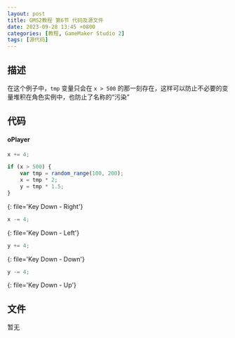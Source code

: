 ```yaml
---
layout: post
title: GMS2教程 第6节 代码及源文件
date: 2023-09-28 13:45 +0800
categories: [教程, GameMaker Studio 2]
tags: [源代码]
---
```


## 描述

在这个例子中，`tmp` 变量只会在 `x > 500` 的那一刻存在，这样可以防止不必要的变量堆积在角色实例中，也防止了名称的“污染”

## 代码

#### oPlayer

```js
x += 4;

if (x > 500) {
    var tmp = random_range(100, 200);
    x = tmp * 2;
    y = tmp * 1.5;
}
```
{: file='Key Down - Right'}

```js
x -= 4;
```
{: file='Key Down - Left'}

```js
y += 4;
```
{: file='Key Down - Down'}

```js
y -= 4;
```
{: file='Key Down - Up'}

## 文件

暂无

